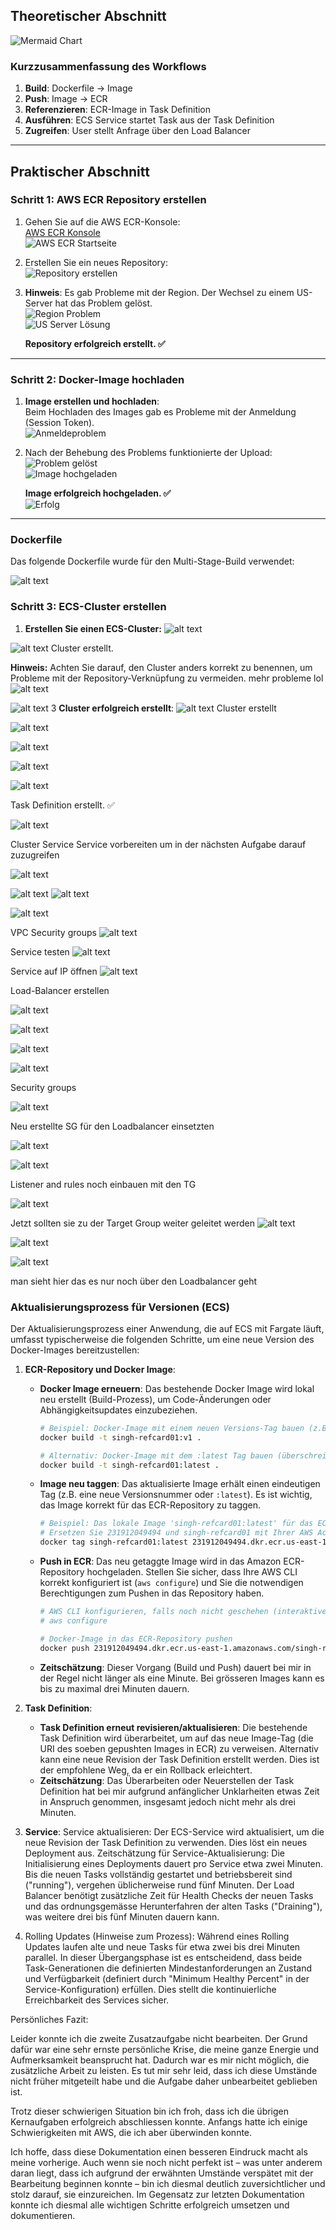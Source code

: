 ## Theoretischer Abschnitt

![Mermaid Chart](<Editor _ Mermaid Chart-2025-05-07-162113.png>)

### Kurzzusammenfassung des Workflows
1. **Build**: Dockerfile → Image  
2. **Push**: Image → ECR  
3. **Referenzieren**: ECR-Image in Task Definition  
4. **Ausführen**: ECS Service startet Task aus der Task Definition  
5. **Zugreifen**: User stellt Anfrage über den Load Balancer  

---

## Praktischer Abschnitt

### Schritt 1: AWS ECR Repository erstellen
1. Gehen Sie auf die AWS ECR-Konsole:  
   [AWS ECR Konsole](https://us-east-1.console.aws.amazon.com/ecr/home?region=us-east-1)  
   ![AWS ECR Startseite](image.png)

2. Erstellen Sie ein neues Repository:  
   ![Repository erstellen](image-1.png)

3. **Hinweis**: Es gab Probleme mit der Region. Der Wechsel zu einem US-Server hat das Problem gelöst.  
   ![Region Problem](image-2.png)  
   ![US Server Lösung](image-3.png)  

   **Repository erfolgreich erstellt. ✅**

---

### Schritt 2: Docker-Image hochladen
1. **Image erstellen und hochladen**:  
   Beim Hochladen des Images gab es Probleme mit der Anmeldung (Session Token).  
   ![Anmeldeproblem](image-4.png)  

2. Nach der Behebung des Problems funktionierte der Upload:  
   ![Problem gelöst](image-5.png)  
   ![Image hochgeladen](image-6.png)  

   **Image erfolgreich hochgeladen. ✅**  
   ![Erfolg](image-7.png)

---

### Dockerfile
Das folgende Dockerfile wurde für den Multi-Stage-Build verwendet:

![alt text](image-32.png)

### Schritt 3: ECS-Cluster erstellen

1. **Erstellen Sie einen ECS-Cluster:**
![alt text](image-8.png)

![alt text](image-9.png)
Cluster erstellt.

**Hinweis:**
Achten Sie darauf, den Cluster anders korrekt zu benennen, um Probleme mit der Repository-Verknüpfung zu vermeiden.
mehr probleme lol
![alt text](image-10.png)


![alt text](image-11e.png)
3 **Cluster erfolgreich erstellt**:
![alt text](image-11.png)
Cluster erstellt

![alt text](image-12.png)

![alt text](image-13.png)

![alt text](image-14.png)

![alt text](image-15.png)

Task Definition erstellt. ✅

![alt text](image-16.png)

Cluster Service
Service vorbereiten um in der nächsten Aufgabe darauf zuzugreifen

![alt text](image-17.png)

![alt text](image-18.png)
![alt text](image-19.png)

![alt text](image-20.png)

VPC Security groups
![alt text](image-21.png)

Service testen
![alt text](image-22.png)

Service auf IP öffnen
![alt text](image-23.png)

Load-Balancer erstellen

![alt text](image-24.png)

![alt text](image-25.png)

![alt text](image-26.png)

![alt text](image-27.png)

Security groups

![alt text](image-28.png)

Neu erstellte SG für den Loadbalancer einsetzten

![alt text](image-29.png)

![alt text](image-30.png)

Listener and rules noch einbauen mit den TG

![alt text](image-31.png)

Jetzt sollten sie zu der Target Group weiter geleitet werden
![alt text](image-33.png)

![alt text](image-36.png)

![alt text](image-35.png)

 man sieht hier das es nur noch über den Loadbalancer geht

### Aktualisierungsprozess für Versionen (ECS)
Der Aktualisierungsprozess einer Anwendung, die auf ECS mit Fargate läuft, umfasst typischerweise die folgenden Schritte, um eine neue Version des Docker-Images bereitzustellen:

1.  **ECR-Repository und Docker Image**:
    *   **Docker Image erneuern**: Das bestehende Docker Image wird lokal neu erstellt (Build-Prozess), um Code-Änderungen oder Abhängigkeitsupdates einzubeziehen.
        ````bash
        # Beispiel: Docker-Image mit einem neuen Versions-Tag bauen (z.B. v1)
        docker build -t singh-refcard01:v1 .

        # Alternativ: Docker-Image mit dem :latest Tag bauen (überschreibt das vorherige :latest)
        docker build -t singh-refcard01:latest .
        ````
    *   **Image neu taggen**: Das aktualisierte Image erhält einen eindeutigen Tag (z.B. eine neue Versionsnummer oder `:latest`). Es ist wichtig, das Image korrekt für das ECR-Repository zu taggen.
        ````bash
        # Beispiel: Das lokale Image 'singh-refcard01:latest' für das ECR-Repository taggen
        # Ersetzen Sie 231912049494 und singh-refcard01 mit Ihrer AWS Account ID und Ihrem ECR Repository Namen
        docker tag singh-refcard01:latest 231912049494.dkr.ecr.us-east-1.amazonaws.com/singh-refcard01:latest
        ````
    *   **Push in ECR**: Das neu getaggte Image wird in das Amazon ECR-Repository hochgeladen. Stellen Sie sicher, dass Ihre AWS CLI korrekt konfiguriert ist (`aws configure`) und Sie die notwendigen Berechtigungen zum Pushen in das Repository haben.
        ````bash
        # AWS CLI konfigurieren, falls noch nicht geschehen (interaktive Eingabeaufforderung)
        # aws configure

        # Docker-Image in das ECR-Repository pushen
        docker push 231912049494.dkr.ecr.us-east-1.amazonaws.com/singh-refcard01:latest
        ````
    *   **Zeitschätzung**: Dieser Vorgang (Build und Push) dauert bei mir in der Regel nicht länger als eine Minute. Bei grösseren Images kann es bis zu maximal drei Minuten dauern.

2.  **Task Definition**:
    *   **Task Definition erneut revisieren/aktualisieren**: Die bestehende Task Definition wird überarbeitet, um auf das neue Image-Tag (die URI des soeben gepushten Images in ECR) zu verweisen. Alternativ kann eine neue Revision der Task Definition erstellt werden. Dies ist der empfohlene Weg, da er ein Rollback erleichtert.
    *   **Zeitschätzung**: Das Überarbeiten oder Neuerstellen der Task Definition hat bei mir aufgrund anfänglicher Unklarheiten etwas Zeit in Anspruch genommen, insgesamt jedoch nicht mehr als drei Minuten.

3.  **Service**:
Service aktualisieren: Der ECS-Service wird aktualisiert, um die neue Revision der Task Definition zu verwenden. Dies löst ein neues Deployment aus.
Zeitschätzung für Service-Aktualisierung:
Die Initialisierung eines Deployments dauert pro Service etwa zwei Minuten.
Bis die neuen Tasks vollständig gestartet und betriebsbereit sind ("running"), vergehen üblicherweise rund fünf Minuten.
Der Load Balancer benötigt zusätzliche Zeit für Health Checks der neuen Tasks und das ordnungsgemässe Herunterfahren der alten Tasks ("Draining"), was weitere drei bis fünf Minuten dauern kann.
4. Rolling Updates (Hinweise zum Prozess):
Während eines Rolling Updates laufen alte und neue Tasks für etwa zwei bis drei Minuten parallel.
In dieser Übergangsphase ist es entscheidend, dass beide Task-Generationen die definierten Mindestanforderungen an Zustand und Verfügbarkeit (definiert durch "Minimum Healthy Percent" in der Service-Konfiguration) erfüllen. Dies stellt die kontinuierliche Erreichbarkeit des Services sicher.

 Persönliches Fazit:

 Leider konnte ich die zweite Zusatzaufgabe nicht bearbeiten. Der Grund dafür war eine sehr ernste persönliche Krise, die meine ganze Energie und Aufmerksamkeit beansprucht hat. Dadurch war es mir nicht möglich, die zusätzliche Arbeit zu leisten. Es tut mir sehr leid, dass ich diese Umstände nicht früher mitgeteilt habe und die Aufgabe daher unbearbeitet geblieben ist.

Trotz dieser schwierigen Situation bin ich froh, dass ich die übrigen Kernaufgaben erfolgreich abschliessen konnte. Anfangs hatte ich einige Schwierigkeiten mit AWS, die ich aber überwinden konnte.

Ich hoffe, dass diese Dokumentation einen besseren Eindruck macht als meine vorherige. Auch wenn sie noch nicht perfekt ist – was unter anderem daran liegt, dass ich aufgrund der erwähnten Umstände verspätet mit der Bearbeitung beginnen konnte – bin ich diesmal deutlich zuversichtlicher und stolz darauf, sie einzureichen. Im Gegensatz zur letzten Dokumentation konnte ich diesmal alle wichtigen Schritte erfolgreich umsetzen und dokumentieren.
